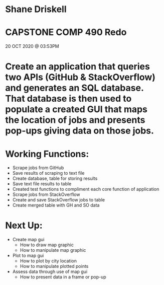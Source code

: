 # Shane Driskell
# CAPSTONE COMP 490 Redo

20 OCT 2020 @ 03:53PM

# Create an application that queries two APIs (GitHub & StackOverflow) and generates an SQL database.  That database is then used to populate a created GUI that maps the location of jobs and presents pop-ups giving data on those jobs.

# Working Functions:
- Scrape jobs from GitHub
- Save results of scraping to text file
- Create database, table for storing results
- Save text file results to table
- Created test functions to compliment each core function of application
- Scrape jobs from StackOverflow
- Create and save StackOverflow jobs to table
- Create merged table with GH and SO data


# Next Up: 
- Create map gui
  + How to draw map graphic
  + How to manipulate map graphic
- Plot to map gui
  + How to plot by city location
  + How to manipulate plotted points
- Assess data through use of map gui
  + How to present data in a frame or pop-up
